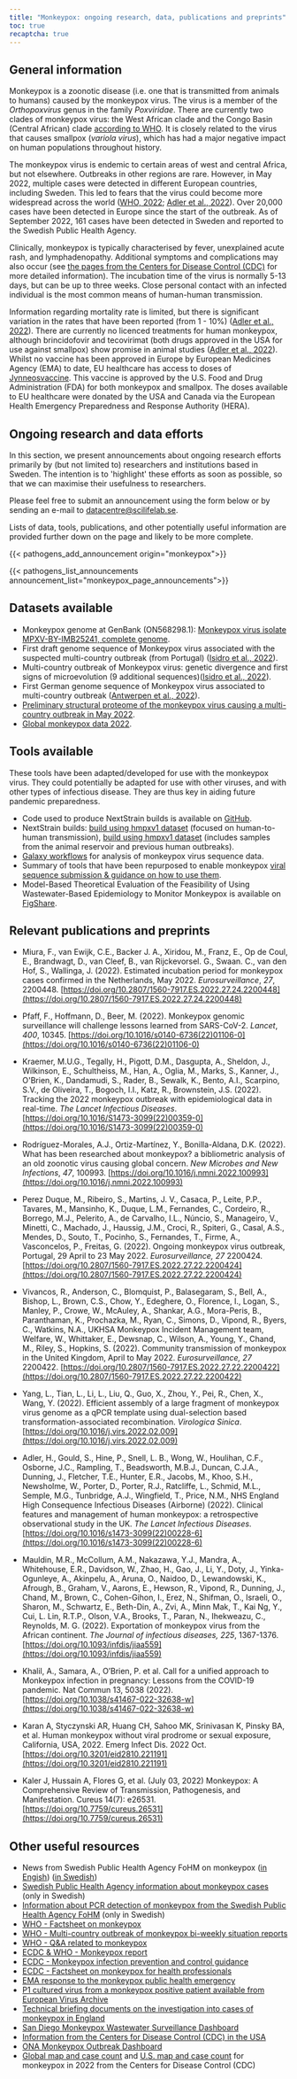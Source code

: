 ```yaml
---
title: "Monkeypox: ongoing research, data, publications and preprints"
toc: true
recaptcha: true
---
```


## General information

Monkeypox is a zoonotic disease (i.e. one that is transmitted from animals to humans) caused by the monkeypox virus. The virus is a member of the *Orthopoxvirus* genus in the family *Poxviridae*. There are currently two clades of monkeypox virus: the West African clade and the Congo Basin (Central African) clade [according to WHO](https://www.who.int/emergencies/disease-outbreak-news/item/2022-DON385). It is closely related to the virus that causes smallpox (*variola virus*), which has had a major negative impact on human populations throughout history.

The monkeypox virus is endemic to certain areas of west and central Africa, but not elsewhere. Outbreaks in other regions are rare. However, in May 2022, multiple cases were detected in different European countries, including Sweden. This led to fears that the virus could become more widespread across the world ([WHO, 2022](https://www.who.int/health-topics/monkeypox#tab=tab_1); [Adler et al., 2022](https://doi.org/10.1016/s1473-3099(22)00228-6)). Over 20,000 cases have been detected in Europe since the start of the outbreak. As of September 2022, 161 cases have been detected in Sweden and reported to the Swedish Public Health Agency.

Clinically, monkeypox is typically characterised by fever, unexplained acute rash, and lymphadenopathy. Additional symptoms and complications may also occur (see [the pages from the Centers for Disease Control (CDC)](https://www.cdc.gov/poxvirus/monkeypox/symptoms/index.html) for more detailed information). The incubation time of the virus is normally 5-13 days, but can be up to three weeks. Close personal contact with an infected individual is the most common means of human-human transmission.

Information regarding mortality rate is limited, but there is significant variation in the rates that have been reported (from 1 - 10%) ([Adler et al., 2022](https://doi.org/10.1016/s1473-3099(22)00228-6)). There are currently no licenced treatments for human monkeypox, although brincidofovir and tecovirimat (both drugs approved in the USA for use against smallpox) show promise in animal studies ([Adler et al., 2022](https://doi.org/10.1016/s1473-3099(22)00228-6)). Whilst no vaccine has been approved in Europe by European Medicines Agency (EMA) to date, EU healthcare has access to doses of [Jynneosvaccine](https://www.cdc.gov/poxvirus/monkeypox/vaccines/jynneos.html). This vaccine is approved by the U.S. Food and Drug Administration (FDA) for both monkeypox and smallpox. The doses available to EU healthcare were donated by the USA and Canada via the European Health Emergency Preparedness and Response Authority (HERA).

## Ongoing research and data efforts

In this section, we present announcements about ongoing research efforts primarily by (but not limited to) researchers and institutions based in Sweden. The intention is to 'highlight' these efforts as soon as possible, so that we can maximise their usefulness to researchers.

Please feel free to submit an announcement using the form below or by sending an e-mail to datacentre@scilifelab.se.

Lists of data, tools, publications, and other potentially useful information are provided further down on the page and likely to be more complete.

{{< pathogens_add_announcement origin="monkeypox">}}

{{< pathogens_list_announcements announcement_list="monkeypox_page_announcements">}}

## Datasets available

- Monkeypox genome at GenBank (ON568298.1): [Monkeypox virus isolate MPXV-BY-IMB25241, complete genome](https://www.ncbi.nlm.nih.gov/nuccore/ON568298).
- First draft genome sequence of Monkeypox virus associated with the suspected multi-country outbreak (from Portugal) ([Isidro et al., 2022](https://virological.org/t/first-draft-genome-sequence-of-monkeypox-virus-associated-with-the-suspected-multi-country-outbreak-may-2022-confirmed-case-in-portugal/799)).
- Multi-country outbreak of Monkeypox virus: genetic divergence and first signs of microevolution (9 additional sequences)([Isidro et al., 2022](https://virological.org/t/multi-country-outbreak-of-monkeypox-virus-genetic-divergence-and-first-signs-of-microevolution/806)).
- First German genome sequence of Monkeypox virus associated to multi-country outbreak ([Antwerpen et al., 2022](https://virological.org/t/first-german-genome-sequence-of-monkeypox-virus-associated-to-multi-country-outbreak-in-may-2022/812)).
- [Preliminary structural proteome of the monkeypox virus causing a multi-country outbreak in May 2022](https://figshare.com/articles/dataset/Preliminary_structural_proteome_of_the_monkeypox_virus_causing_a_multi-country_outbreak_in_May_2022/19877842/2).
- [Global monkeypox data 2022](https://github.com/globaldothealth/monkeypox).

## Tools available

These tools have been adapted/developed for use with the monkeypox virus. They could potentially be adapted for use with other viruses, and with other types of infectious disease. They are thus key in aiding future pandemic preparedness.

- Code used to produce NextStrain builds is available on [GitHub](https://github.com/nextstrain/monkeypox).
- NextStrain builds: [build using hmpxv1 dataset](https://nextstrain.org/monkeypox/hmpxv1) (focused on human-to-human transmission), [build using hmpxv1 dataset](https://nextstrain.org/monkeypox/mpxv) (includes samples from the animal reservoir and previous human outbreaks).
- [Galaxy workflows](https://galaxyproject.org/projects/mpxv/) for analysis of monkeypox virus sequence data.
- Summary of tools that have been repurposed to enable monkeypox [viral sequence submission & guidance on how to use them](https://docs.google.com/viewer?url=https://github.com/enasequence/ena-content-dataflow/raw/master/docs/Monkeypox%20virus%20ENA%20Submission%20Guidance.pdf).
- Model-Based Theoretical Evaluation of the Feasibility of Using Wastewater-Based Epidemiology to Monitor Monkeypox is available on [FigShare](https://figshare.com/collections/Model-Based_Theoretical_Evaluation_of_the_Feasibility_of_Using_Wastewater-Based_Epidemiology_to_Monitor_Monkeypox/6177355).

## Relevant publications and preprints

- Miura, F., van Ewijk, C.E., Backer J. A., Xiridou, M., Franz, E., Op de Coul, E., Brandwagt, D., van Cleef, B., van Rijckevorsel. G., Swaan. C., van den Hof, S., Wallinga, J. (2022). Estimated incubation period for monkeypox cases confirmed in the Netherlands, May 2022. *Eurosurveillance*, *27*, 2200448. [https://doi.org/10.2807/1560-7917.ES.2022.27.24.2200448](https://doi.org/10.2807/1560-7917.ES.2022.27.24.2200448)

- Pfaff, F., Hoffmann, D., Beer, M. (2022). Monkeypox genomic surveillance will challenge lessons learned from SARS-CoV-2. *Lancet*, *400*, 10345. [https://doi.org/10.1016/s0140-6736(22)01106-0](https://doi.org/10.1016/s0140-6736(22)01106-0)

- Kraemer, M.U.G., Tegally, H., Pigott, D.M., Dasgupta, A., Sheldon, J., Wilkinson, E., Schultheiss, M., Han, A., Oglia, M., Marks, S., Kanner, J., O'Brien, K., Dandamudi, S., Rader, B., Sewalk, K., Bento, A.I., Scarpino, S.V., de Oliveira, T., Bogoch, I.I., Katz, R., Brownstein, J.S. (2022). Tracking the 2022 monkeypox outbreak with epidemiological data in real-time. *The Lancet Infectious Diseases*. [https://doi.org/10.1016/S1473-3099(22)00359-0](https://doi.org/10.1016/S1473-3099(22)00359-0)

- Rodríguez-Morales, A.J., Ortiz-Martínez, Y., Bonilla-Aldana, D.K. (2022). What has been researched about monkeypox? a bibliometric analysis of an old zoonotic virus causing global concern. *New Microbes and New Infections*, *47*, 100993. [https://doi.org/10.1016/j.nmni.2022.100993](https://doi.org/10.1016/j.nmni.2022.100993)

- Perez Duque, M., Ribeiro, S., Martins, J. V., Casaca, P., Leite, P.P., Tavares, M., Mansinho, K., Duque, L.M., Fernandes, C., Cordeiro, R., Borrego, M.J., Pelerito, A., de Carvalho, I.L., Núncio, S., Manageiro, V., Minetti, C., Machado, J., Haussig, J.M., Croci, R., Spiteri, G., Casal, A.S., Mendes, D., Souto, T., Pocinho, S., Fernandes, T., Firme, A., Vasconcelos, P., Freitas, G. (2022). Ongoing monkeypox virus outbreak, Portugal, 29 April to 23 May 2022. *Eurosurveillance, 27* 2200424. [https://doi.org/10.2807/1560-7917.ES.2022.27.22.2200424](https://doi.org/10.2807/1560-7917.ES.2022.27.22.2200424)

- Vivancos, R., Anderson, C., Blomquist, P., Balasegaram, S., Bell, A., Bishop, L., Brown, C.S., Chow, Y., Edeghere, O., Florence, I., Logan, S., Manley, P., Crowe, W., McAuley, A., Shankar, A.G., Mora-Peris, B., Paranthaman, K., Prochazka, M., Ryan, C., Simons, D., Vipond, R., Byers, C., Watkins, N.A., UKHSA Monkeypox Incident Management team, Welfare, W., Whittaker, E., Dewsnap, C., Wilson, A., Young, Y., Chand, M., Riley, S., Hopkins, S. (2022). Community transmission of monkeypox in the United Kingdom, April to May 2022. *Eurosurveillance, 27* 2200422. [https://doi.org/10.2807/1560-7917.ES.2022.27.22.2200422](https://doi.org/10.2807/1560-7917.ES.2022.27.22.2200422)

- Yang, L., Tian, L., Li, L., Liu, Q., Guo, X., Zhou, Y., Pei, R., Chen, X., Wang, Y. (2022). Efficient assembly of a large fragment of monkeypox virus genome as a qPCR template using dual-selection based transformation-associated recombination. *Virologica Sinica*. [https://doi.org/10.1016/j.virs.2022.02.009](https://doi.org/10.1016/j.virs.2022.02.009)

- Adler, H., Gould, S., Hine, P., Snell, L. B., Wong, W., Houlihan, C.F., Osborne, J.C., Rampling, T., Beadsworth, M.B.J., Duncan, C.J.A., Dunning, J., Fletcher, T.E., Hunter, E.R., Jacobs, M., Khoo, S.H., Newsholme, W., Porter, D., Porter, R.J., Ratcliffe, L., Schmid, M.L., Semple, M.G., Tunbridge, A.J., Wingfield, T., Price, N.M., NHS England High Consequence Infectious Diseases (Airborne) (2022). Clinical features and management of human monkeypox: a retrospective observational study in the UK. *The Lancet Infectious Diseases*. [https://doi.org/10.1016/s1473-3099(22)00228-6](https://doi.org/10.1016/s1473-3099(22)00228-6)

- Mauldin, M.R., McCollum, A.M., Nakazawa, Y.J., Mandra, A., Whitehouse, E.R., Davidson, W., Zhao, H., Gao, J., Li, Y., Doty, J., Yinka-Ogunleye, A., Akinpelu, A., Aruna, O., Naidoo, D., Lewandowski, K., Afrough, B., Graham, V., Aarons, E., Hewson, R., Vipond, R., Dunning, J., Chand, M., Brown, C., Cohen-Gihon, I., Erez, N., Shifman, O., Israeli, O., Sharon, M., Schwartz, E., Beth-Din, A., Zvi, A., Minn Mak, T., Kai Ng, Y., Cui, L. Lin, R.T.P., Olson, V.A., Brooks, T., Paran, N., Ihekweazu, C., Reynolds, M. G. (2022). Exportation of monkeypox virus from the African continent. *The Journal of infectious diseases, 225*, 1367-1376. [https://doi.org/10.1093/infdis/jiaa559](https://doi.org/10.1093/infdis/jiaa559)

- Khalil, A., Samara, A., O’Brien, P. et al. Call for a unified approach to Monkeypox infection in pregnancy: Lessons from the COVID-19 pandemic. Nat Commun 13, 5038 (2022). [https://doi.org/10.1038/s41467-022-32638-w](https://doi.org/10.1038/s41467-022-32638-w)

- Karan A, Styczynski AR, Huang CH, Sahoo MK, Srinivasan K, Pinsky BA, et al. Human monkeypox without viral prodrome or sexual exposure, California, USA, 2022. Emerg Infect Dis. 2022 Oct. [https://doi.org/10.3201/eid2810.221191](https://doi.org/10.3201/eid2810.221191)

- Kaler J, Hussain A, Flores G, et al. (July 03, 2022) Monkeypox: A Comprehensive Review of Transmission, Pathogenesis, and Manifestation. Cureus 14(7): e26531. [https://doi.org/10.7759/cureus.26531](https://doi.org/10.7759/cureus.26531)

## Other useful resources

- News from  Swedish Public Health Agency FoHM on monkeypox ([in Engish](https://www.folkhalsomyndigheten.se/the-public-health-agency-of-sweden/communicable-disease-control/disease-information-about-monkeypox/)) ([in Swedish](https://www.folkhalsomyndigheten.se/smittskydd-beredskap/smittsamma-sjukdomar/apkoppor/))
- [Swedish Public Health Agency information about monkeypox cases](https://www.folkhalsomyndigheten.se/smittskydd-beredskap/utbrott/aktuella-utbrott/apkoppor-internationellt-maj-2022-/) (only in Swedish)
- [Information about PCR  detection of monkeypox from the Swedish Public Health Agency FoHM](https://www.folkhalsomyndigheten.se/mikrobiologi-laboratorieanalyser/laboratorieanalyser-och-tjanster/analyskatalog/pcr/orthopoxvirus/) (only in Swedish)
- [WHO - Factsheet on monkeypox](https://www.who.int/news-room/fact-sheets/detail/monkeypox)
- [WHO - Multi-country outbreak of monkeypox bi-weekly situation reports](https://www.who.int/emergencies/situation-reports)
- [WHO - Q&A related to monkeypox](https://www.who.int/news-room/questions-and-answers/item/monkeypox)
- [ECDC & WHO -  Monkeypox report](https://monkeypoxreport.ecdc.europa.eu/)
- [ECDC - Monkeypox infection prevention and control guidance](https://www.ecdc.europa.eu/en/publications-data/monkeypox-infection-prevention-and-control-guidance-primary-and-acute-care)
- [ECDC - Factsheet on monkeypox for health professionals](https://www.ecdc.europa.eu/en/all-topics-z/monkeypox/factsheet-health-professionals)
- [EMA response to the monkeypox public health emergency](https://www.ema.europa.eu/en/news/ema-response-monkeypox-public-health-emergency)
- [P1 cultured virus from a monkeypox positive patient available from European Virus Archive](https://www.european-virus-archive.com/virus/monkeypox-virus-mpxv2022nl001-animal-human-2022-netherlands-mpxv2022nl001)
- [Technical briefing documents on the investigation into cases of monkeypox in England](https://www.gov.uk/government/publications/monkeypox-outbreak-technical-briefings)
- [San Diego Monkeypox Wastewater Surveillance Dashboard](https://searchcovid.info/dashboards/wastewater-surveillance-mpx/)
- [Information from the Centers for Disease Control (CDC) in the USA](https://www.cdc.gov/poxvirus/monkeypox/index.html)
- [ONA Monkeypox Outbreak Dashboard](https://onaghi.akuko.io/post/84cd71fb-9ce0-480a-8571-0e608a287849)
- [Global map and case count](https://www.cdc.gov/poxvirus/monkeypox/response/2022/world-map.html) and [U.S. map and case count](https://www.cdc.gov/poxvirus/monkeypox/response/2022/us-map.html) for monkeypox in 2022 from the Centers for Disease Control (CDC)

